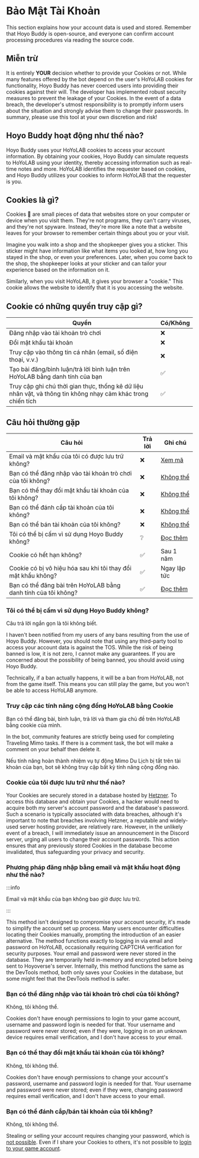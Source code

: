 # Bảo Mật Tài Khoản

This section explains how your account data is used and stored. Remember that Hoyo Buddy is open-source, and everyone can confirm account processing procedures via reading the source code.

## Miễn trừ

It is entirely **YOUR** decision whether to provide your Cookies or not. While many features offered by the bot depend on the user's HoYoLAB cookies for functionality, Hoyo Buddy has never coerced users into providing their cookies against their will. The developer has implemented robust security measures to prevent the leakage of your Cookies. In the event of a data breach, the developer's utmost responsibility is to promptly inform users about the situation and strongly advise them to change their passwords. In summary, please use this tool at your own discretion and risk!

## Hoyo Buddy hoạt động như thế nào?

Hoyo Buddy uses your HoYoLAB cookies to access your account information. By obtaining your cookies, Hoyo Buddy can simulate requests to HoYoLAB using your identity, thereby accessing information such as real-time notes and more. HoYoLAB identifies the requester based on cookies, and Hoyo Buddy utilizes your cookies to inform HoYoLAB that the requester is you.

## Cookies là gì?

Cookies 🍪 are small pieces of data that websites store on your computer or device when you visit them. They're not programs, they can't carry viruses, and they're not spyware. Instead, they're more like a note that a website leaves for your browser to remember certain things about you or your visit.

Imagine you walk into a shop and the shopkeeper gives you a sticker. This sticker might have information like what items you looked at, how long you stayed in the shop, or even your preferences. Later, when you come back to the shop, the shopkeeper looks at your sticker and can tailor your experience based on the information on it.

Similarly, when you visit HoYoLAB, it gives your browser a "cookie." This cookie allows the website to identify that it is you accessing the website.

## Cookie có những quyền truy cập gì?

| Quyền                                                                                                          | Có/Không |
| -------------------------------------------------------------------------------------------------------------- | -------- |
| Đăng nhập vào tài khoản trò chơi                                                                               | ❌        |
| Đổi mật khẩu tài khoản                                                                                         | ❌        |
| Truy cập vào thông tin cá nhân (email, số điện thoại, v.v.) | ❌        |
| Tạo bài đăng/bình luận/trả lời bình luận trên HoYoLAB bằng danh tính của bạn                                   | ✅        |
| Truy cập ghi chú thời gian thực, thống kê dữ liệu nhân vật, và thông tin không nhạy cảm khác trong chiến tích  | ✅        |

## Câu hỏi thường gặp

| Câu hỏi                                                        | Trả lời | Ghi chú                                                                                       |
| -------------------------------------------------------------- | ------- | --------------------------------------------------------------------------------------------- |
| Email và mật khẩu của tôi có được lưu trữ không?               | ❌       | [Xem mã](https://github.com/seriaati/hoyo-buddy/blob/main/hoyo_buddy/web_app/pages/finish.py) |
| Bạn có thể đăng nhập vào tài khoản trò chơi của tôi không?     | ❌       | [Không thể](#bạn-có-thể-đăng-nhập-vào-tài-khoản-trò-chơi-của-tôi-không)                       |
| Bạn có thể thay đổi mật khẩu tài khoản của tôi không?          | ❌       | [Không thể](#bạn-có-thể-thay-đổi-mật-khẩu-tài-khoản-của-tôi-không)                            |
| Bạn có thể đánh cắp tài khoản của tôi không?                   | ❌       | [Không thể](#bạn-có-thể-đánh-cắpbán-tài-khoản-của-tôi-không)                                  |
| Bạn có thể bán tài khoản của tôi không?                        | ❌       | [Không thể](#bạn-có-thể-đánh-cắpbán-tài-khoản-của-tôi-không)                                  |
| Tôi có thể bị cấm vì sử dụng Hoyo Buddy không?                 | ❔       | [Đọc thêm](#tôi-có-thể-bị-cấm-vì-sử-dụng-hoyo-buddy-không)                                    |
| Cookie có hết hạn không?                                       | ✅       | Sau 1 năm                                                                                     |
| Cookie có bị vô hiệu hóa sau khi tôi thay đổi mật khẩu không?  | ✅       | Ngay lập tức                                                                                  |
| Bạn có thể đăng bài trên HoYoLAB bằng danh tính của tôi không? | ✅       | [Đọc thêm](#truy-cập-các-tính-năng-cộng-đồng-hoyolab-bằng-cookie)                             |

### Tôi có thể bị cấm vì sử dụng Hoyo Buddy không?

Câu trả lời ngắn gọn là tôi không biết.

I haven't been notified from my users of any bans resulting from the use of Hoyo Buddy. However, you should note that using any third-party tool to access your account data is against the TOS. While the risk of being banned is low, it is not zero, I cannot make any guarantees. If you are concerned about the possibility of being banned, you should avoid using Hoyo Buddy.

Technically, if a ban actually happens, it will be a ban from HoYoLAB, not from the game itself. This means you can still play the game, but you won't be able to access HoYoLAB anymore.

### Truy cập các tính năng cộng đồng HoYoLAB bằng Cookie

Bạn có thể đăng bài, bình luận, trả lời và tham gia chủ đề trên HoYoLAB bằng cookie của mình.

In the bot, community features are strictly being used for completing Traveling Mimo tasks. If there is a comment task, the bot will make a comment on your behalf then delete it.

Nếu tính năng hoàn thành nhiệm vụ tự động Mimo Du Lịch bị tắt trên tài khoản của bạn, bot sẽ không truy cập bất kỳ tính năng cộng đồng nào.

### Cookie của tôi được lưu trữ như thế nào?

Your Cookies are securely stored in a database hosted by [Hetzner](https://www.hetzner.com/). To access this database and obtain your Cookies, a hacker would need to acquire both my server's account password and the database's password. Such a scenario is typically associated with data breaches, although it's important to note that breaches involving Hetzner, a reputable and widely-used server hosting provider, are relatively rare. However, in the unlikely event of a breach, I will immediately issue an announcement in the Discord server, urging all users to change their account passwords. This action ensures that any previously stored Cookies in the database become invalidated, thus safeguarding your privacy and security.

### Phương pháp đăng nhập bằng email và mật khẩu hoạt động như thế nào?

:::info

Email và mật khẩu của bạn không bao giờ được lưu trữ.

:::

This method isn't designed to compromise your account security, it's made to simplify the account set up process. Many users encounter difficulties locating their Cookies manually, prompting the introduction of an easier alternative. The method functions exactly to logging in via email and password on HoYoLAB, occasionally requiring CAPTCHA verification for security purposes. Your email and password were never stored in the database. They are temporarily held in-memory and encrypted before being sent to Hoyoverse's server. Internally, this method functions the same as the DevTools method, both only saves your Cookies in the database, but some might feel that the DevTools method is safer.

### Bạn có thể đăng nhập vào tài khoản trò chơi của tôi không?

Không, tôi không thể.

Cookies don't have enough permissions to login to your game account, username and password login is needed for that. Your username and password were never stored; even if they were, logging in on an unknown device requires email verification, and I don't have access to your email.

### Bạn có thể thay đổi mật khẩu tài khoản của tôi không?

Không, tôi không thể.

Cookies don't have enough permissions to change your account's password, username and password login is needed for that. Your username and password were never stored; even if they were, changing password requires email verification, and I don't have access to your email.

### Bạn có thể đánh cắp/bán tài khoản của tôi không?

Không, tôi không thể.

Stealing or selling your account requires changing your password, which is [not possible](#can-you-change-my-accounts-password). Even if I share your Cookies to others, it's not possible to [login to your game account](#can-you-login-to-my-game-account).
